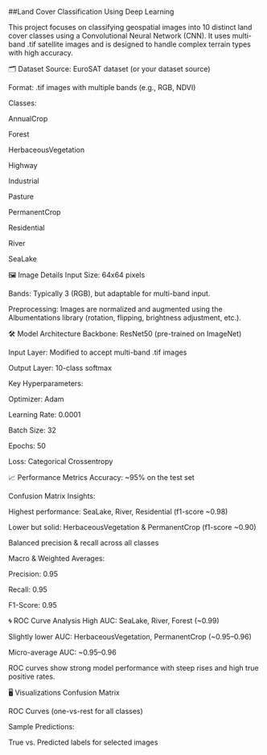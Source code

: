 ##Land Cover Classification Using Deep Learning

This project focuses on classifying geospatial images into 10 distinct land cover classes using a Convolutional Neural Network (CNN). It uses multi-band .tif satellite images and is designed to handle complex terrain types with high accuracy.

🗂️ Dataset
Source: EuroSAT dataset (or your dataset source)

Format: .tif images with multiple bands (e.g., RGB, NDVI)

Classes:

AnnualCrop

Forest

HerbaceousVegetation

Highway

Industrial

Pasture

PermanentCrop

Residential

River

SeaLake

🖼️ Image Details
Input Size: 64x64 pixels

Bands: Typically 3 (RGB), but adaptable for multi-band input.

Preprocessing: Images are normalized and augmented using the Albumentations library (rotation, flipping, brightness adjustment, etc.).

🛠️ Model Architecture
Backbone: ResNet50 (pre-trained on ImageNet)

Input Layer: Modified to accept multi-band .tif images

Output Layer: 10-class softmax

Key Hyperparameters:

Optimizer: Adam

Learning Rate: 0.0001

Batch Size: 32

Epochs: 50

Loss: Categorical Crossentropy

📈 Performance Metrics
Accuracy: ~95% on the test set

Confusion Matrix Insights:

Highest performance: SeaLake, River, Residential (f1-score ~0.98)

Lower but solid: HerbaceousVegetation & PermanentCrop (f1-score ~0.90)

Balanced precision & recall across all classes

Macro & Weighted Averages:

Precision: 0.95

Recall: 0.95

F1-Score: 0.95

🌀 ROC Curve Analysis
High AUC: SeaLake, River, Forest (~0.99)

Slightly lower AUC: HerbaceousVegetation, PermanentCrop (~0.95–0.96)

Micro-average AUC: ~0.95–0.96

ROC curves show strong model performance with steep rises and high true positive rates.

🖥️ Visualizations
Confusion Matrix

ROC Curves (one-vs-rest for all classes)

Sample Predictions:

True vs. Predicted labels for selected images
